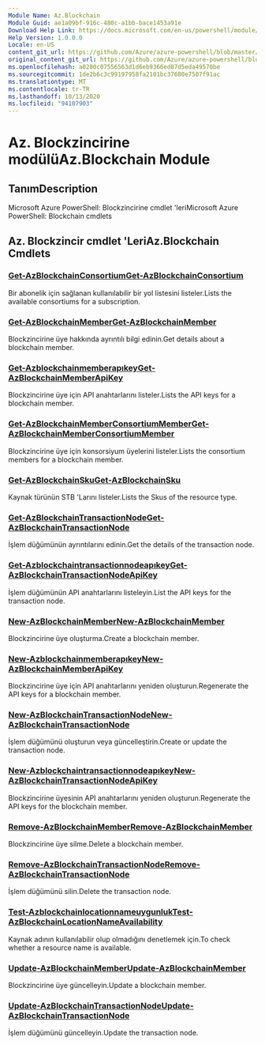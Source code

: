 ```yaml
---
Module Name: Az.Blockchain
Module Guid: ae1a09bf-916c-480c-a1bb-bace1453a91e
Download Help Link: https://docs.microsoft.com/en-us/powershell/module/az.blockchain
Help Version: 1.0.0.0
Locale: en-US
content_git_url: https://github.com/Azure/azure-powershell/blob/master/src/Blockchain/help/Az.Blockchain.md
original_content_git_url: https://github.com/Azure/azure-powershell/blob/master/src/Blockchain/help/Az.Blockchain.md
ms.openlocfilehash: a0280c07556563d1d6eb9366ed87d5eda49570be
ms.sourcegitcommit: 1de2b6c3c99197958fa2101bc37680e7507f91ac
ms.translationtype: MT
ms.contentlocale: tr-TR
ms.lasthandoff: 10/13/2020
ms.locfileid: "94107903"
---
```

# <span data-ttu-id="6376b-101">Az. Blockzincirine modülü</span><span class="sxs-lookup"><span data-stu-id="6376b-101">Az.Blockchain Module</span></span>
## <span data-ttu-id="6376b-102">Tanım</span><span class="sxs-lookup"><span data-stu-id="6376b-102">Description</span></span>
<span data-ttu-id="6376b-103">Microsoft Azure PowerShell: Blockzincirine cmdlet 'leri</span><span class="sxs-lookup"><span data-stu-id="6376b-103">Microsoft Azure PowerShell: Blockchain cmdlets</span></span>

## <span data-ttu-id="6376b-104">Az. Blockzincir cmdlet 'Leri</span><span class="sxs-lookup"><span data-stu-id="6376b-104">Az.Blockchain Cmdlets</span></span>
### [<span data-ttu-id="6376b-105">Get-AzBlockchainConsortium</span><span class="sxs-lookup"><span data-stu-id="6376b-105">Get-AzBlockchainConsortium</span></span>](Get-AzBlockchainConsortium.md)
<span data-ttu-id="6376b-106">Bir abonelik için sağlanan kullanılabilir bir yol listesini listeler.</span><span class="sxs-lookup"><span data-stu-id="6376b-106">Lists the available consortiums for a subscription.</span></span>

### [<span data-ttu-id="6376b-107">Get-AzBlockchainMember</span><span class="sxs-lookup"><span data-stu-id="6376b-107">Get-AzBlockchainMember</span></span>](Get-AzBlockchainMember.md)
<span data-ttu-id="6376b-108">Blockzincirine üye hakkında ayrıntılı bilgi edinin.</span><span class="sxs-lookup"><span data-stu-id="6376b-108">Get details about a blockchain member.</span></span>

### [<span data-ttu-id="6376b-109">Get-Azblockchainmemberapıkey</span><span class="sxs-lookup"><span data-stu-id="6376b-109">Get-AzBlockchainMemberApiKey</span></span>](Get-AzBlockchainMemberApiKey.md)
<span data-ttu-id="6376b-110">Blockzincirine üye için API anahtarlarını listeler.</span><span class="sxs-lookup"><span data-stu-id="6376b-110">Lists the API keys for a blockchain member.</span></span>

### [<span data-ttu-id="6376b-111">Get-AzBlockchainMemberConsortiumMember</span><span class="sxs-lookup"><span data-stu-id="6376b-111">Get-AzBlockchainMemberConsortiumMember</span></span>](Get-AzBlockchainMemberConsortiumMember.md)
<span data-ttu-id="6376b-112">Blockzincirine üye için konsorsiyum üyelerini listeler.</span><span class="sxs-lookup"><span data-stu-id="6376b-112">Lists the consortium members for a blockchain member.</span></span>

### [<span data-ttu-id="6376b-113">Get-AzBlockchainSku</span><span class="sxs-lookup"><span data-stu-id="6376b-113">Get-AzBlockchainSku</span></span>](Get-AzBlockchainSku.md)
<span data-ttu-id="6376b-114">Kaynak türünün STB 'Larını listeler.</span><span class="sxs-lookup"><span data-stu-id="6376b-114">Lists the Skus of the resource type.</span></span>

### [<span data-ttu-id="6376b-115">Get-AzBlockchainTransactionNode</span><span class="sxs-lookup"><span data-stu-id="6376b-115">Get-AzBlockchainTransactionNode</span></span>](Get-AzBlockchainTransactionNode.md)
<span data-ttu-id="6376b-116">İşlem düğümünün ayrıntılarını edinin.</span><span class="sxs-lookup"><span data-stu-id="6376b-116">Get the details of the transaction node.</span></span>

### [<span data-ttu-id="6376b-117">Get-Azblockchaintransactionnodeapıkey</span><span class="sxs-lookup"><span data-stu-id="6376b-117">Get-AzBlockchainTransactionNodeApiKey</span></span>](Get-AzBlockchainTransactionNodeApiKey.md)
<span data-ttu-id="6376b-118">İşlem düğümünün API anahtarlarını listeleyin.</span><span class="sxs-lookup"><span data-stu-id="6376b-118">List the API keys for the transaction node.</span></span>

### [<span data-ttu-id="6376b-119">New-AzBlockchainMember</span><span class="sxs-lookup"><span data-stu-id="6376b-119">New-AzBlockchainMember</span></span>](New-AzBlockchainMember.md)
<span data-ttu-id="6376b-120">Blockzincirine üye oluşturma.</span><span class="sxs-lookup"><span data-stu-id="6376b-120">Create a blockchain member.</span></span>

### [<span data-ttu-id="6376b-121">New-Azblockchainmemberapıkey</span><span class="sxs-lookup"><span data-stu-id="6376b-121">New-AzBlockchainMemberApiKey</span></span>](New-AzBlockchainMemberApiKey.md)
<span data-ttu-id="6376b-122">Blockzincirine üye için API anahtarlarını yeniden oluşturun.</span><span class="sxs-lookup"><span data-stu-id="6376b-122">Regenerate the API keys for a blockchain member.</span></span>

### [<span data-ttu-id="6376b-123">New-AzBlockchainTransactionNode</span><span class="sxs-lookup"><span data-stu-id="6376b-123">New-AzBlockchainTransactionNode</span></span>](New-AzBlockchainTransactionNode.md)
<span data-ttu-id="6376b-124">İşlem düğümünü oluşturun veya güncelleştirin.</span><span class="sxs-lookup"><span data-stu-id="6376b-124">Create or update the transaction node.</span></span>

### [<span data-ttu-id="6376b-125">New-Azblockchaintransactionnodeapıkey</span><span class="sxs-lookup"><span data-stu-id="6376b-125">New-AzBlockchainTransactionNodeApiKey</span></span>](New-AzBlockchainTransactionNodeApiKey.md)
<span data-ttu-id="6376b-126">Blockzincirine üyesinin API anahtarlarını yeniden oluşturun.</span><span class="sxs-lookup"><span data-stu-id="6376b-126">Regenerate the API keys for the blockchain member.</span></span>

### [<span data-ttu-id="6376b-127">Remove-AzBlockchainMember</span><span class="sxs-lookup"><span data-stu-id="6376b-127">Remove-AzBlockchainMember</span></span>](Remove-AzBlockchainMember.md)
<span data-ttu-id="6376b-128">Blockzincirine üye silme.</span><span class="sxs-lookup"><span data-stu-id="6376b-128">Delete a blockchain member.</span></span>

### [<span data-ttu-id="6376b-129">Remove-AzBlockchainTransactionNode</span><span class="sxs-lookup"><span data-stu-id="6376b-129">Remove-AzBlockchainTransactionNode</span></span>](Remove-AzBlockchainTransactionNode.md)
<span data-ttu-id="6376b-130">İşlem düğümünü silin.</span><span class="sxs-lookup"><span data-stu-id="6376b-130">Delete the transaction node.</span></span>

### [<span data-ttu-id="6376b-131">Test-Azblockchainlocationnameuygunluk</span><span class="sxs-lookup"><span data-stu-id="6376b-131">Test-AzBlockchainLocationNameAvailability</span></span>](Test-AzBlockchainLocationNameAvailability.md)
<span data-ttu-id="6376b-132">Kaynak adının kullanılabilir olup olmadığını denetlemek için.</span><span class="sxs-lookup"><span data-stu-id="6376b-132">To check whether a resource name is available.</span></span>

### [<span data-ttu-id="6376b-133">Update-AzBlockchainMember</span><span class="sxs-lookup"><span data-stu-id="6376b-133">Update-AzBlockchainMember</span></span>](Update-AzBlockchainMember.md)
<span data-ttu-id="6376b-134">Blockzincirine üye güncelleyin.</span><span class="sxs-lookup"><span data-stu-id="6376b-134">Update a blockchain member.</span></span>

### [<span data-ttu-id="6376b-135">Update-AzBlockchainTransactionNode</span><span class="sxs-lookup"><span data-stu-id="6376b-135">Update-AzBlockchainTransactionNode</span></span>](Update-AzBlockchainTransactionNode.md)
<span data-ttu-id="6376b-136">İşlem düğümünü güncelleyin.</span><span class="sxs-lookup"><span data-stu-id="6376b-136">Update the transaction node.</span></span>

